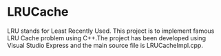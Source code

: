 # LRUCache
LRU stands for Least Recently Used.
This project is to implement famous LRU Cache problem using C++.The project has been developed using Visual Studio Express and the main source file is LRUCacheImpl.cpp.
